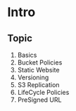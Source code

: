 # Intro 

## Topic

1. Basics
2. Bucket Policies
3. Static Website
4. Versioning
5. S3 Replication
6. LifeCycle Policies
7. PreSigned URL